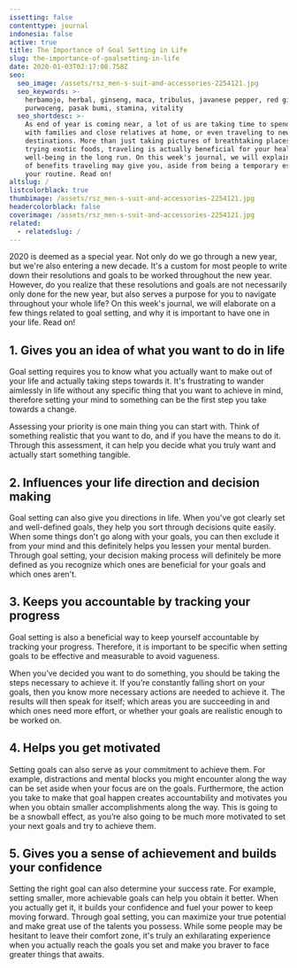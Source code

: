 ```yaml
---
issetting: false
contenttype: journal
indonesia: false
active: true
title: The Importance of Goal Setting in Life
slug: the-importance-of-goalsetting-in-life
date: 2020-01-03T02:17:08.758Z
seo:
  seo_image: /assets/rsz_men-s-suit-and-accessories-2254121.jpg
  seo_keywords: >-
    herbamojo, herbal, ginseng, maca, tribulus, javanese pepper, red ginger,
    purwoceng, pasak bumi, stamina, vitality
  seo_shortdesc: >-
    As end of year is coming near, a lot of us are taking time to spend time
    with families and close relatives at home, or even traveling to new
    destinations. More than just taking pictures of breathtaking places or
    trying exotic foods, traveling is actually beneficial for your health and
    well-being in the long run. On this week's journal, we will explain a number
    of benefits traveling may give you, aside from being a temporary escape from
    your routine. Read on!
altslug: /
listcolorblack: true
thumbimage: /assets/rsz_men-s-suit-and-accessories-2254121.jpg
headercolorblack: false
coverimage: /assets/rsz_men-s-suit-and-accessories-2254121.jpg
related:
  - relatedslug: /
---
```


2020 is deemed as a special year. Not only do we go through a new year, but we're also entering a new decade. It's a custom for most people to write down their resolutions and goals to be worked throughout the new year. However, do you realize that these resolutions and goals are not necessarily only done for the new year, but also serves a purpose for you to navigate throughout your whole life? On this week's journal, we will elaborate on a few things related to goal setting, and why it is important to have one in your life. Read on!

## 1. Gives you an idea of what you want to do in life

Goal setting requires you to know what you actually want to make out of your life and actually taking steps towards it. It's frustrating to wander aimlessly in life without any specific thing that you want to achieve in mind, therefore setting your mind to something can be the first step you take towards a change.

Assessing your priority is one main thing you can start with. Think of something realistic that you want to do, and if you have the means to do it. Through this assessment, it can help you decide what you truly want and actually start something tangible.

## 2. Influences your life direction and decision making

Goal setting can also give you directions in life. When you've got clearly set and well-defined goals, they help you sort through decisions quite easily. When some things don't go along with your goals, you can then exclude it from your mind and this definitely helps you lessen your mental burden. Through goal setting, your decision making process will definitely be more defined as you recognize which ones are beneficial for your goals and which ones aren't.

## 3. Keeps you accountable by tracking your progress

Goal setting is also a beneficial way to keep yourself accountable by tracking your progress. Therefore, it is important to be specific when setting goals to be effective and measurable to avoid vagueness.

When you’ve decided you want to do something, you should be taking the steps necessary to achieve it. If you’re constantly falling short on your goals, then you know more necessary actions are needed to achieve it. The results will then speak for itself; which areas you are succeeding in and which ones need more effort, or whether your goals are realistic enough to be worked on.

## 4. Helps you get motivated

Setting goals can also serve as your commitment to achieve them. For example, distractions and mental blocks you might encounter along the way can be set aside when your focus are on the goals. Furthermore, the action you take to make that goal happen creates accountability and motivates you when you obtain smaller accomplishments along the way. This is going to be a snowball effect, as you’re also going to be much more motivated to set your next goals and try to achieve them.

## 5. Gives you a sense of achievement and builds your confidence

Setting the right goal can also determine your success rate. For example, setting smaller, more achievable goals can help you obtain it better. When you actually get it, it builds your confidence and fuel your power to keep moving forward. Through goal setting, you can maximize your true potential and make great use of the talents you possess. While some people may be hesitant to leave their comfort zone, it's truly an exhilarating experience when you actually reach the goals you set and make you braver to face greater things that awaits.
